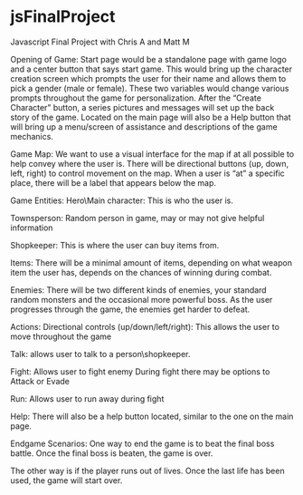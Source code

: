jsFinalProject
==============

Javascript Final Project with Chris A and Matt M

Opening of Game:
Start page would be a standalone page with game logo and a center button that says start game. This would bring up the character creation screen which prompts the user for their name and allows them to pick a gender (male or female). These two variables would change various prompts throughout the game for personalization. After the “Create Character” button, a series pictures and messages will set up the back story of the game. Located on the main page will also be a Help button that will bring up a menu/screen of assistance and descriptions of the game mechanics.

Game Map:
We want to use a visual interface for the map if at all possible to help convey where the user is. There will be directional buttons (up, down, left, right) to control movement on the map. When a user is “at” a specific place, there will be a label that appears below the map.

Game Entities:
Hero\Main character: This is who the user is.

Townsperson: Random person in game, may or may not give helpful information

Shopkeeper: This is where the user can buy items from.

Items: There will be a minimal amount of items, depending on what weapon item the user has, depends on the chances of winning during combat.

Enemies: There will be two different kinds of enemies, your standard random monsters and the occasional more powerful boss. As the user progresses through the game, the enemies get harder to defeat.

Actions:
Directional controls (up/down/left/right): This allows the user to move throughout the game

Talk: allows user to talk to a person\shopkeeper.

Fight: Allows user to fight enemy
	During fight there may be options to Attack or Evade

Run: Allows user to run away during fight

Help: There will also be a help button located, similar to the one on the main page.

Endgame Scenarios:
One way to end the game is to beat the final boss battle. Once the final boss is beaten, the game is over. 

The other way is if the player runs out of lives. Once the last life has been used, the game will start over. 

